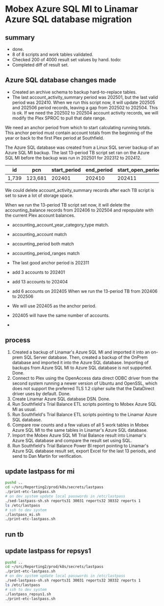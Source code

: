 # Mobex Azure SQL MI to Linamar Azure SQL database migration

## summary

- done.
- 8 of 8 scripts and work tables validated.
- Checked 200 of 4000 result set values by hand.
todo:
- Completed diff of result set.

## Azure SQL database changes made

- Created an archive schema to backup hard-to-replace tables.
- The last account_activity_summary period was 202501, but the last valid period was 202410. When we run this script now, it will update 202505 and 202506 period records, leaving a gap from 202502 to 202504. This is ok. If we need the 202502 to 202504 account activity records, we will modify the Plex SPROC to pull that date range.

We need an anchor period from which to start calculating running totals. This anchor period must contain account totals from the beginning of the year or back to the first Plex period at Southfield.

The Azure SQL database was created from a Linux SQL server backup of an Azure SQL MI backup. The last 13-period TB script set ran on the Azure SQL MI before the backup was run in 202501 for 202312 to 202412.

|id   |pcn    |start_period|end_period|start_open_period|end_open_period|no_update|
|-----|-------|------------|----------|-----------------|---------------|---------|
|1,739|123,681|202401      |202410    |202411           |202,501        |0        |

We could delete account_activity_summary records after each TB script is set to save a lot of storage space.

When we run the 13-period TB script set now, it will delete the accounting_balance records from 202406 to 202504 and repopulate with the current Plex account balances.

- accounting_account_year_category_type match.
- accounting_account  match
- accounting_period both match
- accounting_period_ranges match
- The last good anchor period is 202311
- add 3 accounts to 202401
- add 13 accounts to 202404
- add 6 accounts on 202405
When we run the 13-period TB from 202406 to 202506
- We will use 202405 as the anchor period.
- 202405 will have the same number of accounts.

-

## process

1. Created a backup of Linamar's Azure SQL MI and imported it into an on-prem SQL Server database. Then, created a backup of the OnPrem database and imported it into the Azure SQL database. Importing of backups from Azure SQL MI to Azure SQL database is not supported. Done.
2. Connect to Plex using the OpenAccess data direct ODBC driver from the second system running a newer version of Ubuntu and OpenSSL, which does not support the preferred TLS 1.2 cipher suite that the DataDirect driver uses by default. Done.
3. Create Linamar Azure SQL database DSN. Done.
4. Run Southfield's Trial Balance ETL scripts pointing to Mobex Azure SQL MI as usual.
5. Run Southfield's Trial Balance ETL scripts pointing to the Linamar Azure SQL database.
6. Compare row counts and a few values of all 5 work tables in Mobex Azure SQL MI to the same tables in Linamar's Azure SQL database.
7. Import the Mobex Azure SQL MI Trial Balance result into Linamar's Azure SQL database and compare the result set using SQL.
8. Run Southfield's Trial Balance Power BI report pointing to Linamar's Azure SQL database result set, export Excel for the last 13 periods, and send to Dan Martin for verification.

## update lastpass for mi

```bash
pushd .. 
cd ~/src/Reporting2/prod/k8s/secrets/lastpass
./print-etc-lastpass.sh
# on dev system update local passwords in /etc/lastpass
./sed-lastpass-sh.sh reports31 30031 reports32 30332 reports 1
ls /etc/lastpass
# ssh to dev system
./lastpass_mi.sh
./print-etc-lastpass.sh

```

## run tb

## update lastpass for repsys1

```bash
pushd .. 
cd ~/src/Reporting2/prod/k8s/secrets/lastpass
./print-etc-lastpass.sh
# on dev system update local passwords in /etc/lastpass
./sed-lastpass-sh.sh reports31 30031 reports32 30332 reports 1
ls /etc/lastpass
# ssh to dev system
./lastpass_repsys1.sh
./print-etc-lastpass.sh

```
